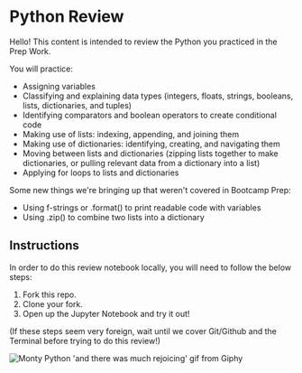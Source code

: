 # Python Review

Hello! This content is intended to review the Python you practiced in the Prep Work.

You will practice: 

- Assigning variables
- Classifying and explaining data types (integers, floats, strings, booleans, lists, dictionaries, and tuples)
- Identifying comparators and boolean operators to create conditional code
- Making use of lists: indexing, appending, and joining them
- Making use of dictionaries: identifying, creating, and navigating them
- Moving between lists and dictionaries (zipping lists together to make dictionaries, or pulling relevant data from a dictionary into a list)
- Applying for loops to lists and dictionaries

Some new things we're bringing up that weren't covered in Bootcamp Prep:

- Using f-strings or .format() to print readable code with variables
- Using .zip() to combine two lists into a dictionary

## Instructions

In order to do this review notebook locally, you will need to follow the below steps:

1. Fork this repo.
2. Clone your fork.
3. Open up the Jupyter Notebook and try it out! 

(If these steps seem very foreign, wait until we cover Git/Github and the Terminal before trying to do this review!)

![Monty Python 'and there was much rejoicing' gif from Giphy](https://media.giphy.com/media/WIg8P0VNpgH8Q/giphy.gif)
